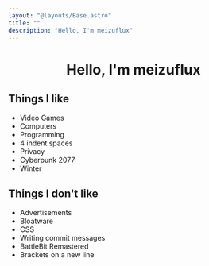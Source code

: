 ```yaml
---
layout: "@layouts/Base.astro"
title: ""
description: "Hello, I'm meizuflux"
---
```

<h1 style="text-align: center">Hello, I'm meizuflux</h1>

## Things I like
- Video Games
- Computers
- Programming
- 4 indent spaces
- Privacy
- Cyberpunk 2077
- Winter

## Things I don't like
- Advertisements
- Bloatware
- CSS
- Writing commit messages
- BattleBit Remastered
- Brackets on a new line

